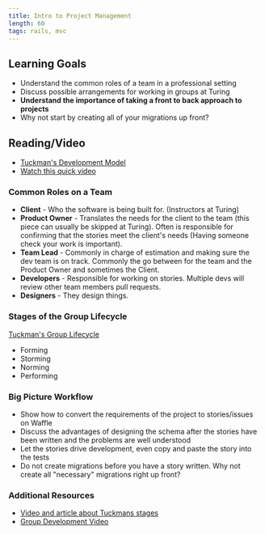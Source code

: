 ```yaml
---
title: Intro to Project Management
length: 60
tags: rails, mvc
---
```


## Learning Goals

* Understand the common roles of a team in a professional setting
* Discuss possible arrangements for working in groups at Turing
* __Understand the importance of taking a front to back approach to projects__
* Why not start by creating all of your migrations up front?

## Reading/Video

* [Tuckman's Development Model](http://salvos.org.au/scribe/sites/2020/files/Resources/Transitions/HANDOUT_-_Tuckmans_Team_Development_Model.pdf)
* [Watch this quick video](https://www.youtube.com/watch?v=OhSI6oBQmQA&list=PLbu6naAjG_K93h0wjyn1b1EHQl1Q2pH_y)

### Common Roles on a Team

* **Client** - Who the software is being built for. (Instructors at Turing)
* **Product Owner** - Translates the needs for the client to the team (this piece can usually be skipped at Turing). Often is responsible for confirming that the stories meet the client's needs (Having someone check your work is important).
* **Team Lead** - Commonly in charge of estimation and making sure the dev team is on track. Commonly the go between for the team and the Product Owner and sometimes the Client.
* **Developers** - Responsible for working on stories. Multiple devs will review other team members pull requests.
* **Designers** - They design things.


### Stages of the Group Lifecycle
[Tuckman's Group Lifecycle](https://en.wikipedia.org/wiki/Tuckman%27s_stages_of_group_development)
* Forming
* Storming
* Norming
* Performing

### Big Picture Workflow

- Show how to convert the requirements of the project to stories/issues on Waffle
- Discuss the advantages of designing the schema after the stories have been written and the problems are well understood
- Let the stories drive development, even copy and paste the story into the tests
- Do not create migrations before you have a story written. Why not create all "necessary" migrations right up front?


### Additional Resources

* [Video and article about Tuckmans stages](https://www.mindtools.com/pages/article/newLDR_86.htm)
* [Group Development Video](https://www.youtube.com/watch?v=KRFWPCYsgfA)

